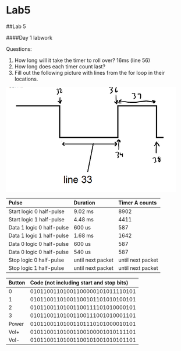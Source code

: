 Lab5
====
##Lab 5

####Day 1 labwork

Questions:
1. How long will it take the timer to roll over? 16ms (line 56)
2. How long does each timer count last?
3. Fill out the following picture with lines from the for loop in their locations.

![alt text](https://raw.githubusercontent.com/JeremyGruszka/Lab5/master/Day1.PNG "Day 1")

|__Pulse__|__Duration__|__Timer A counts__|
|:-----|:-----|:-----|
|Start logic 0 half-pulse|9.02 ms|8902|
|Start logic 1 half-pulse|4.48 ms|4411|
|Data 1 logic 0 half-pulse|600 us|587|
|Data 1 logic 1 half-pulse|1.68 ms|1642|
|Data 0 logic 0 half-pulse|600 us|587|
|Data 0 logic 0 half-pulse|540 us|587|
|Stop logic 0 half-pulse|until next packet|until next packet|
|Stop logic 1 half-pulse|until next packet|until next packet|

|__Button__|__Code (not including start and stop bits)__|
|:-----|:-----|
|0|01011001101001100000101011110101|
|1|01011001101001100101101010100101|
|2|01011001101001100111101010000101|
|3|01011001101001100111001010001101|
|Power|01011001101001101110101000010101|
|Vol+|01011001101001100100001010111101|
|Vol-|01011001101001100101001010101101|
